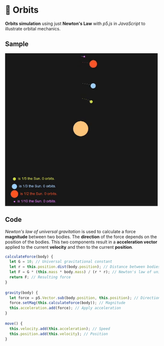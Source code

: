 # :dizzy: Orbits
**Orbits simulation** using just **Newton's Law** with *p5.js* in *JavaScript* to illustrate orbital mechanics.

## Sample
<img src="sample.gif" width="500"/>

## Code
*Newton's law of universal gravitation* is used to calculate a force **magnitude** between two bodies.
The **direction** of the force depends on the position of the bodies.
This two components result in a **acceleration vector** applied to the current **velocity** and then to the current **position**.
```javascript
calculateForce(body) {
  let G = 10; // Universal gravitational constant
  let r = this.position.dist(body.position); // Distance between bodies	
  let F = G * (this.mass * body.mass) / (r * r); // Newton's law of universal gravitation
  return F; // Resulting force
}

gravity(body) {
  let force = p5.Vector.sub(body.position, this.position); // Direction	
  force.setMag(this.calculateForce(body)); // Magnitude
  this.acceleration.add(force); // Apply acceleration
}

move() {
  this.velocity.add(this.acceleration); // Speed
  this.position.add(this.velocity); // Position	
}
```
